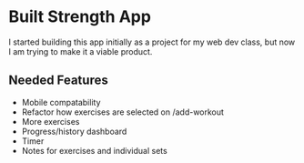 # Built Strength App
I started building this app initially as a project for my web dev class, but now I am trying to make it a viable product.

## Needed Features
- Mobile compatability
- Refactor how exercises are selected on /add-workout
- More exercises
- Progress/history dashboard
- Timer 
- Notes for exercises and individual sets
